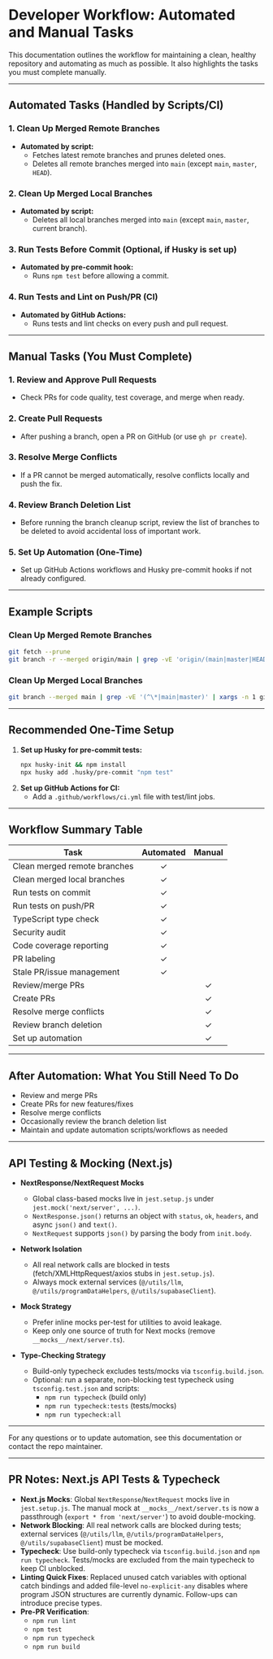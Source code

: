# Developer Workflow: Automated and Manual Tasks

This documentation outlines the workflow for maintaining a clean, healthy repository and automating as much as possible. It also highlights the tasks you must complete manually.

---

## Automated Tasks (Handled by Scripts/CI)

### 1. Clean Up Merged Remote Branches
- **Automated by script:**
  - Fetches latest remote branches and prunes deleted ones.
  - Deletes all remote branches merged into `main` (except `main`, `master`, `HEAD`).

### 2. Clean Up Merged Local Branches
- **Automated by script:**
  - Deletes all local branches merged into `main` (except `main`, `master`, current branch).

### 3. Run Tests Before Commit (Optional, if Husky is set up)
- **Automated by pre-commit hook:**
  - Runs `npm test` before allowing a commit.

### 4. Run Tests and Lint on Push/PR (CI)
- **Automated by GitHub Actions:**
  - Runs tests and lint checks on every push and pull request.

---

## Manual Tasks (You Must Complete)

### 1. Review and Approve Pull Requests
- Check PRs for code quality, test coverage, and merge when ready.

### 2. Create Pull Requests
- After pushing a branch, open a PR on GitHub (or use `gh pr create`).

### 3. Resolve Merge Conflicts
- If a PR cannot be merged automatically, resolve conflicts locally and push the fix.

### 4. Review Branch Deletion List
- Before running the branch cleanup script, review the list of branches to be deleted to avoid accidental loss of important work.

### 5. Set Up Automation (One-Time)
- Set up GitHub Actions workflows and Husky pre-commit hooks if not already configured.

---

## Example Scripts

### Clean Up Merged Remote Branches
```bash
git fetch --prune
git branch -r --merged origin/main | grep -vE 'origin/(main|master|HEAD)' | sed 's/origin\///' | xargs -n 1 git push origin --delete
```

### Clean Up Merged Local Branches
```bash
git branch --merged main | grep -vE '(^\*|main|master)' | xargs -n 1 git branch -d
```

---

## Recommended One-Time Setup

1. **Set up Husky for pre-commit tests:**
   ```bash
   npx husky-init && npm install
   npx husky add .husky/pre-commit "npm test"
   ```
2. **Set up GitHub Actions for CI:**
   - Add a `.github/workflows/ci.yml` file with test/lint jobs.

---

## Workflow Summary Table

| Task                        | Automated | Manual |
|-----------------------------|:---------:|:------:|
| Clean merged remote branches|     ✓     |        |
| Clean merged local branches |     ✓     |        |
| Run tests on commit         |     ✓     |        |
| Run tests on push/PR        |     ✓     |        |
| TypeScript type check       |     ✓     |        |
| Security audit              |     ✓     |        |
| Code coverage reporting     |     ✓     |        |
| PR labeling                 |     ✓     |        |
| Stale PR/issue management   |     ✓     |        |
| Review/merge PRs            |           |   ✓    |
| Create PRs                  |           |   ✓    |
| Resolve merge conflicts     |           |   ✓    |
| Review branch deletion      |           |   ✓    |
| Set up automation           |           |   ✓    |

---

## After Automation: What You Still Need To Do
- Review and merge PRs
- Create PRs for new features/fixes
- Resolve merge conflicts
- Occasionally review the branch deletion list
- Maintain and update automation scripts/workflows as needed

---

## API Testing & Mocking (Next.js)

- **NextResponse/NextRequest Mocks**
  - Global class-based mocks live in `jest.setup.js` under `jest.mock('next/server', ...)`.
  - `NextResponse.json()` returns an object with `status`, `ok`, `headers`, and async `json()` and `text()`.
  - `NextRequest` supports `json()` by parsing the body from `init.body`.

- **Network Isolation**
  - All real network calls are blocked in tests (fetch/XMLHttpRequest/axios stubs in `jest.setup.js`).
  - Always mock external services (`@/utils/llm`, `@/utils/programDataHelpers`, `@/utils/supabaseClient`).

- **Mock Strategy**
  - Prefer inline mocks per-test for utilities to avoid leakage.
  - Keep only one source of truth for Next mocks (remove `__mocks__/next/server.ts`).

- **Type-Checking Strategy**
  - Build-only typecheck excludes tests/mocks via `tsconfig.build.json`.
  - Optional: run a separate, non-blocking test typecheck using `tsconfig.test.json` and scripts:
    - `npm run typecheck` (build only)
    - `npm run typecheck:tests` (tests/mocks)
    - `npm run typecheck:all`

---

For any questions or to update automation, see this documentation or contact the repo maintainer.

---

## PR Notes: Next.js API Tests & Typecheck

- __Next.js Mocks__: Global `NextResponse`/`NextRequest` mocks live in `jest.setup.js`. The manual mock at `__mocks__/next/server.ts` is now a passthrough (`export * from 'next/server'`) to avoid double-mocking.
- __Network Blocking__: All real network calls are blocked during tests; external services (`@/utils/llm`, `@/utils/programDataHelpers`, `@/utils/supabaseClient`) must be mocked.
- __Typecheck__: Use build-only typecheck via `tsconfig.build.json` and `npm run typecheck`. Tests/mocks are excluded from the main typecheck to keep CI unblocked.
- __Linting Quick Fixes__: Replaced unused catch variables with optional catch bindings and added file-level `no-explicit-any` disables where program JSON structures are currently dynamic. Follow-ups can introduce precise types.
- __Pre-PR Verification__:
  - `npm run lint`
  - `npm test`
  - `npm run typecheck`
  - `npm run build`

